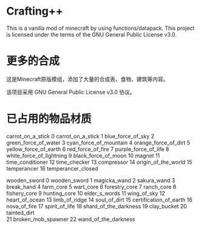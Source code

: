 # Crafting++
This is a vanilla mod of minecraft by using functions/datapack. 
This project is licensed under the terms of the GNU General Public License v3.0.

# 更多的合成
这是Minecraft原版模组，添加了大量的合成表、食物、建筑等内容。

该项目采用 GNU General Public License v3.0 协议。

# 已占用的物品材质
carrot_on_a_stick
0	carrot_on_a_stick
1	blue_force_of_sky
2	green_force_of_water
3	cyan_force_of_mountain
4	orange_force_of_dirt
5	yellow_force_of_earth
6	red_force_of_fire
7	purple_force_of_life
8	white_force_of_lightning
9	black_force_of_moon
10	magnet
11	time_conditioner
12	time_checker
13	compressor
14	origin_of_the_world
15	temperancer
16	temperancer_closed

wooden_sword
0	wooden_sword
1	magicka_wand
2	sakura_wand
3	break_hand
4	farm_core
5	wart_core
6	forestry_core
7	ranch_core
8	fishery_core
9	hunting_core
10	elder_s_words
11	wing_of_sky
12	heart_of_ocean
13	limb_of_ridge
14	soul_of_dirt
15	certification_of_earth
16	nova_of_fire
17	spirit_of_life
18	shard_of_the_darkness
19	clay_bucket	
20	tainted_dirt	
21	broken_mob_spawner
22	wand_of_the_darkness
